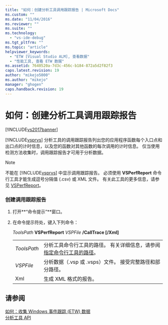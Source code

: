 ```yaml
---
title: "如何：创建分析工具调用跟踪报告 | Microsoft Docs"
ms.custom: ""
ms.date: "11/04/2016"
ms.reviewer: ""
ms.suite: ""
ms.technology: 
  - "vs-ide-debug"
ms.tgt_pltfrm: ""
ms.topic: "article"
helpviewer_keywords: 
  - "ETW [Visual Studio ALM], 查看数据"
  - "性能工具, 查看 ETW 数据"
ms.assetid: 7640520a-7d3c-456c-b184-872a5d2f82f3
caps.latest.revision: 19
author: "mikejo5000"
ms.author: "mikejo"
manager: "ghogen"
caps.handback.revision: 19
---
```

# 如何：创建分析工具调用跟踪报告
[!INCLUDE[vs2017banner](../code-quality/includes/vs2017banner.md)]

[!INCLUDE[vsprvs](../code-quality/includes/vsprvs_md.md)] 分析工具的调用跟踪报告列出您的应用程序函数每个入口点和出口点的计时信息，以及您的函数对其他函数的每次调用的计时信息。  仅当使用检测方法收集时，调用跟踪报告才可用于分析数据。  
  
> [!NOTE]
>  不能在 [!INCLUDE[vsprvs](../code-quality/includes/vsprvs_md.md)] 中显示调用跟踪报告。  必须使用 **VSPerfReport** 命令行工具才能生成逗号分隔值 \(.csv\) 或 XML 文件。  有关此工具的更多信息，请参见 [VSPerfReport](../profiling/vsperfreport.md)。  
  
### 创建调用跟踪报告  
  
1.  打开**“命令提示”**窗口。  
  
2.  在命令提示符处，键入下列命令：  
  
     *ToolsPath* **VSPerfReport** *VSPFile* **\/CallTrace \[\/Xml\]**  
  
    |||  
    |-|-|  
    |*ToolsPath*|分析工具命令行工具的路径。  有关详细信息，请参阅 [指定命令行工具的路径](../profiling/specifying-the-path-to-profiling-tools-command-line-tools.md)。|  
    |*VSPFile*|分析数据（.vsp 或 .vsps）文件。  接受完整路径和部分路径。|  
    |Xml|生成 XML 格式的报告。|  
  
## 请参阅  
 [如何：收集 Windows 事件跟踪 \(ETW\) 数据](../Topic/How%20to:%20Collect%20Event%20Tracing%20for%20Windows%20\(ETW\)%20Data.md)   
 [分析工具 API](../profiling/profiling-tools-apis.md)